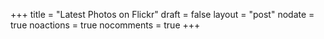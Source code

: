 +++
title = "Latest Photos on Flickr"
draft = false
layout = "post"
nodate = true
noactions = true
nocomments = true
+++

<style type="text/css" media="all">

    .flickr_image_container {
        margin-bottom: 30px;
        position: relative;
    }

    .flickr_image_container img {
        position: relative;
        left:0;
        top:0;
    }

    .flickr_image_title {
        z-index: 100;
        position: absolute;
        color: rgb(231, 230, 230);
        font-size: 14px;
        left: 0px;
        bottom: 6px;
        padding: 3px 15px;
        margin: 0px !important;

        background: rgba(0, 0, 0, 0.5);
    }

</style>

<div id="images"></div>

<script type="text/javascript" charset="utf-8">
    $(document).ready(function() {
        $.getJSON("http://flickrit.pboehm.org/photos/phboehm", function(data){
            $.each(data, function(i,item){
                var image =
                    '<div class="flickr_image_container">' +
                    '<a class="flickr_image" href="' + item.photo_url + '">' +
                    '<img class="lazy" data-original="' + item.url_z +
                    '"/></a><p class="flickr_image_title">' + item.title +
                    '</p></div>';
                $(image).appendTo("#images");
            });
            $("img.lazy").lazyload({
                effect : "fadeIn"
            });
        });
    });
</script>
